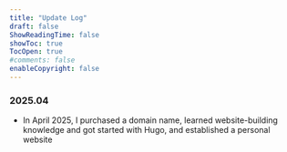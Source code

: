 ```yaml
---
title: "Update Log"
draft: false
ShowReadingTime: false
showToc: true
TocOpen: true
#comments: false
enableCopyright: false
---
```

### 2025.04
* In April 2025, I purchased a domain name, learned website-building knowledge and got started with Hugo, and established a personal website